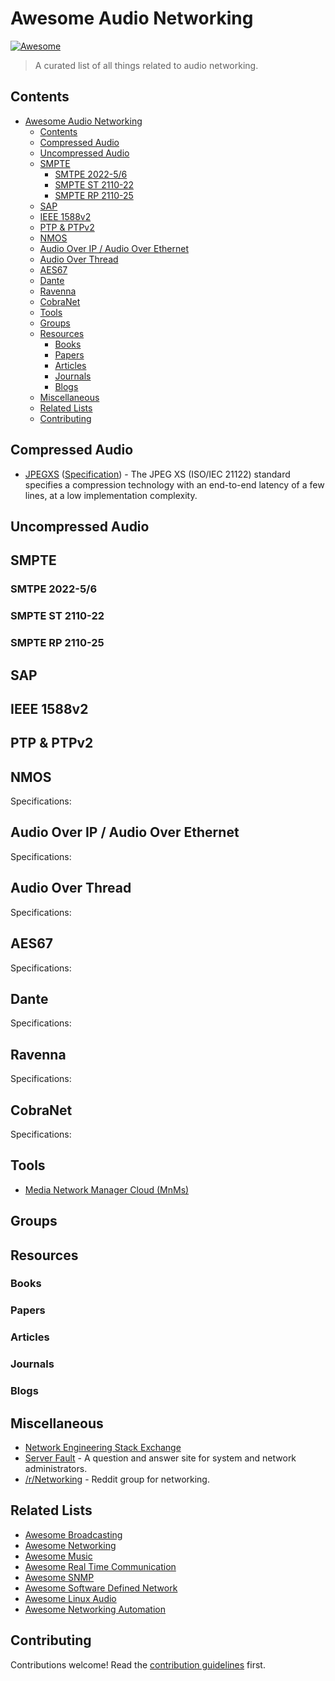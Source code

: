 # Awesome Audio Networking
[![Awesome](https://awesome.re/badge.svg)](https://awesome.re)

> A curated list of all things related to audio networking.


## Contents
- [Awesome Audio Networking](#awesome-audio-networking)
  - [Contents](#contents)
  - [Compressed Audio](#compressed-audio)
  - [Uncompressed Audio](#uncompressed-audio)
  - [SMPTE](#smpte)
    - [SMTPE 2022-5/6](#smtpe-2022-56)
    - [SMPTE ST 2110-22](#smpte-st-2110-22)
    - [SMPTE RP 2110-25](#smpte-rp-2110-25)
  - [SAP](#sap)
  - [IEEE 1588v2](#ieee-1588v2)
  - [PTP \& PTPv2](#ptp--ptpv2)
  - [NMOS](#nmos)
  - [Audio Over IP / Audio Over Ethernet](#audio-over-ip--audio-over-ethernet)
  - [Audio Over Thread](#audio-over-thread)
  - [AES67](#aes67)
  - [Dante](#dante)
  - [Ravenna](#ravenna)
  - [CobraNet](#cobranet)
  - [Tools](#tools)
  - [Groups](#groups)
  - [Resources](#resources)
    - [Books](#books)
    - [Papers](#papers)
    - [Articles](#articles)
    - [Journals](#journals)
    - [Blogs](#blogs)
  - [Miscellaneous](#miscellaneous)
  - [Related Lists](#related-lists)
  - [Contributing](#contributing)

## Compressed Audio
- [JPEGXS](https://jpeg.org/jpegxs/) ([Specification](https://ds.jpeg.org/whitepapers/jpeg-xs-whitepaper.pdf)) - The JPEG XS (ISO/IEC 21122) standard specifies a compression technology with an end-to-end latency of a few lines, at a low implementation complexity.

## Uncompressed Audio

## SMPTE
### SMTPE 2022-5/6
### SMPTE ST 2110-22
### SMPTE RP 2110-25

## SAP
## IEEE 1588v2

## PTP & PTPv2
## NMOS
Specifications:

## Audio Over IP / Audio Over Ethernet
Specifications:

## Audio Over Thread
Specifications:

## AES67
Specifications:

## Dante
Specifications:

## Ravenna
Specifications:

## CobraNet
Specifications:

## Tools

- [Media Network Manager Cloud (MnMs)](https://github.com/nicolassturmel/media-network-manager-cloud)

## Groups

## Resources

### Books

### Papers

### Articles

### Journals

### Blogs


## Miscellaneous
- [Network Engineering Stack Exchange](https://networkengineering.stackexchange.com/)
- [Server Fault](https://serverfault.com/) - A question and answer site for system and network administrators.
- [/r/Networking](https://www.reddit.com/r/networking/) - Reddit group for networking.
## Related Lists

- [Awesome Broadcasting](https://github.com/ebu/awesome-broadcasting)
- [Awesome Networking](https://github.com/facyber/awesome-networking)
- [Awesome Music](https://github.com/noteflakes/awesome-music)
- [Awesome Real Time Communication](https://github.com/rtckit/awesome-rtc)
- [Awesome SNMP](https://github.com/eozer/awesome-snmp)
- [Awesome Software Defined Network](https://github.com/sdnds-tw/awesome-sdn)
- [Awesome Linux Audio](https://github.com/nodiscc/awesome-linuxaudio)
- [Awesome Networking Automation](https://github.com/networktocode/awesome-network-automation)

## Contributing

Contributions welcome! Read the [contribution guidelines](contributing.md) first.
